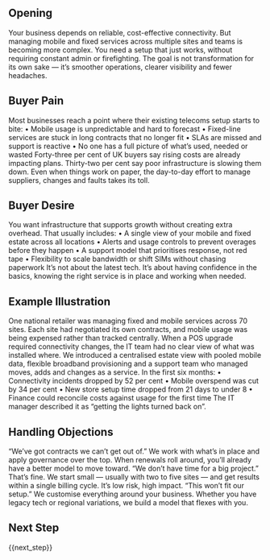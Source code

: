 ## Opening
Your business depends on reliable, cost-effective connectivity. But managing mobile and fixed services across multiple sites and teams is becoming more complex. You need a setup that just works, without requiring constant admin or firefighting. The goal is not transformation for its own sake — it’s smoother operations, clearer visibility and fewer headaches.

## Buyer Pain
Most businesses reach a point where their existing telecoms setup starts to bite:
•	Mobile usage is unpredictable and hard to forecast
•	Fixed-line services are stuck in long contracts that no longer fit
•	SLAs are missed and support is reactive
•	No one has a full picture of what’s used, needed or wasted
Forty-three per cent of UK buyers say rising costs are already impacting plans. Thirty-two per cent say poor infrastructure is slowing them down. Even when things work on paper, the day-to-day effort to manage suppliers, changes and faults takes its toll.

## Buyer Desire
You want infrastructure that supports growth without creating extra overhead. That usually includes:
•	A single view of your mobile and fixed estate across all locations
•	Alerts and usage controls to prevent overages before they happen
•	A support model that prioritises response, not red tape
•	Flexibility to scale bandwidth or shift SIMs without chasing paperwork
It’s not about the latest tech. It’s about having confidence in the basics, knowing the right service is in place and working when needed.

## Example Illustration
One national retailer was managing fixed and mobile services across 70 sites. Each site had negotiated its own contracts, and mobile usage was being expensed rather than tracked centrally. When a POS upgrade required connectivity changes, the IT team had no clear view of what was installed where.
We introduced a centralised estate view with pooled mobile data, flexible broadband provisioning and a support team who managed moves, adds and changes as a service.
In the first six months:
•	Connectivity incidents dropped by 52 per cent
•	Mobile overspend was cut by 34 per cent
•	New store setup time dropped from 21 days to under 8
•	Finance could reconcile costs against usage for the first time
The IT manager described it as “getting the lights turned back on”.

## Handling Objections
“We’ve got contracts we can’t get out of.”
We work with what’s in place and apply governance over the top. When renewals roll around, you’ll already have a better model to move toward.
“We don’t have time for a big project.”
That’s fine. We start small — usually with two to five sites — and get results within a single billing cycle. It’s low risk, high impact.
“This won’t fit our setup.”
We customise everything around your business. Whether you have legacy tech or regional variations, we build a model that flexes with you.

## Next Step
{{next_step}}
<!-- suggested_next_step: Let’s schedule a 45-minute Connectivity Audit. You'll get a current-state map of your mobile and fixed services, a savings and simplification plan tailored to your operational structure, and a pilot design that shows value within one quarter. I’ll also include our “Retail Connectivity Toolkit”, with benchmarking data, supplier scorecards and a governance checklist.” -->